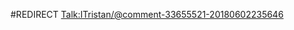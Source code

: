 #REDIRECT [Talk:ITristan/@comment-33655521-20180602235646](https://2b2t.miraheze.org/wiki/Talk:ITristan%2F%40comment-33655521-20180602235646)